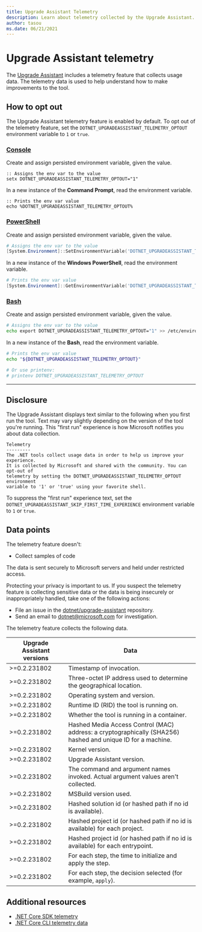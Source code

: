 ```yaml
---
title: Upgrade Assistant Telemetry
description: Learn about telemetry collected by the Upgrade Assistant.
author: tasou
ms.date: 06/21/2021
---
```

# Upgrade Assistant telemetry

The [Upgrade Assistant](./upgrade-assistant-overview.md) includes a telemetry feature that collects usage data. The telemetry data is used to help understand how to make improvements to the tool.

## How to opt out

The Upgrade Assistant telemetry feature is enabled by default. To opt out of the telemetry feature, set the `DOTNET_UPGRADEASSISTANT_TELEMETRY_OPTOUT` environment variable to `1` or `true`.

### [Console](#tab/console)

Create and assign persisted environment variable, given the value.

```console
:: Assigns the env var to the value
setx DOTNET_UPGRADEASSISTANT_TELEMETRY_OPTOUT="1"
```

In a new instance of the **Command Prompt**, read the environment variable.

```console
:: Prints the env var value
echo %DOTNET_UPGRADEASSISTANT_TELEMETRY_OPTOUT%
```

### [PowerShell](#tab/powershell)

Create and assign persisted environment variable, given the value.

```powershell
# Assigns the env var to the value
[System.Environment]::SetEnvironmentVariable('DOTNET_UPGRADEASSISTANT_TELEMETRY_OPTOUT', '1', 'User')
```

In a new instance of the **Windows PowerShell**, read the environment variable.

```powershell
# Prints the env var value
[System.Environment]::GetEnvironmentVariable('DOTNET_UPGRADEASSISTANT_TELEMETRY_OPTOUT')
```

### [Bash](#tab/bash)

Create and assign persisted environment variable, given the value.

```Bash
# Assigns the env var to the value
echo export DOTNET_UPGRADEASSISTANT_TELEMETRY_OPTOUT="1" >> /etc/environment && source /etc/environment
```

In a new instance of the **Bash**, read the environment variable.

```Bash
# Prints the env var value
echo "${DOTNET_UPGRADEASSISTANT_TELEMETRY_OPTOUT}"

# Or use printenv:
# printenv DOTNET_UPGRADEASSISTANT_TELEMETRY_OPTOUT
```

---

## Disclosure

The Upgrade Assistant displays text similar to the following when you first run the tool. Text may vary slightly depending on the version of the tool you're running. This "first run" experience is how Microsoft notifies you about data collection.

```console
Telemetry
---------
The .NET tools collect usage data in order to help us improve your experience.
It is collected by Microsoft and shared with the community. You can opt-out of
telemetry by setting the DOTNET_UPGRADEASSISTANT_TELEMETRY_OPTOUT environment
variable to '1' or 'true' using your favorite shell.
```

To suppress the "first run" experience text, set the `DOTNET_UPGRADEASSISTANT_SKIP_FIRST_TIME_EXPERIENCE` environment variable to `1` or `true`.

## Data points

The telemetry feature doesn't:

* Collect samples of code

The data is sent securely to Microsoft servers and held under restricted access.

Protecting your privacy is important to us. If you suspect the telemetry feature is collecting sensitive data or the data is being insecurely or inappropriately handled, take one of the following actions:

* File an issue in the [dotnet/upgrade-assistant](https://github.com/dotnet/upgrade-assistant/issues) repository.
* Send an email to [dotnet@microsoft.com](mailto:dotnet@microsoft.com) for investigation.

The telemetry feature collects the following data.

| Upgrade Assistant versions | Data                                                                                                        |
| -------------------------- | ----------------------------------------------------------------------------------------------------------- |
| >=0.2.231802               | Timestamp of invocation.                                                                                    |
| >=0.2.231802               | Three-octet IP address used to determine the geographical location.                                         |
| >=0.2.231802               | Operating system and version.                                                                               |
| >=0.2.231802               | Runtime ID (RID) the tool is running on.                                                                    |
| >=0.2.231802               | Whether the tool is running in a container.                                                                 |
| >=0.2.231802               | Hashed Media Access Control (MAC) address: a cryptographically (SHA256) hashed and unique ID for a machine. |
| >=0.2.231802               | Kernel version.                                                                                             |
| >=0.2.231802               | Upgrade Assistant version.                                                                                  |
| >=0.2.231802               | The command and argument names invoked. Actual argument values aren't collected.                            |
| >=0.2.231802               | MSBuild version used.                                                                                       |
| >=0.2.231802               | Hashed solution id (or hashed path if no id is available).                                                  |
| >=0.2.231802               | Hashed project id (or hashed path if no id is available) for each project.                                  |
| >=0.2.231802               | Hashed project id (or hashed path if no id is available) for each entrypoint.                               |
| >=0.2.231802               | For each step, the time to initialize and apply the step.                                                   |
| >=0.2.231802               | For each step, the decision selected (for example, `apply`).                                            |

## Additional resources

* [.NET Core SDK telemetry](/dotnet/core/tools/telemetry)
* [.NET Core CLI telemetry data](https://dotnet.microsoft.com/platform/telemetry)
